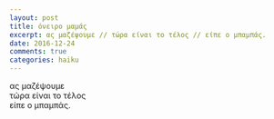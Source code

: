 ```yaml
---
layout: post
title: όνειρο μαμάς
excerpt: ας μαζέψουμε // τώρα είναι το τέλος // είπε ο μπαμπάς.
date: 2016-12-24 
comments: true
categories: haiku 
---
```

 
ας μαζέψουμε  
τώρα είναι το τέλος  
είπε ο μπαμπάς.